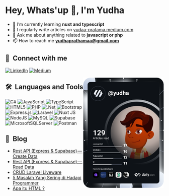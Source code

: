 # Hey, Whats'up 👋, I'm Yudha

- 🌱 I’m currently learning **nuxt and typescript**
- 📝 I regularly write articles on [yudaa-pratama.medium.com](yudaa-pratama.medium.com)
- 💬 Ask me about anything related to **javascript or php**
- 📫 How to reach me **yudhaprathamaa@gmail.com**

## 🔗 &nbsp;**Connect with me**
[![LinkedIn](https://img.shields.io/badge/LinkedIn-%230077B5.svg?logo=linkedin&logoColor=white)](https://linkedin.com/in/yudaa-pratama) [![Medium](https://img.shields.io/badge/Medium-12100E?logo=medium&logoColor=white)](https://medium.com/@yudaa-pratama) 

<a href="https://app.daily.dev/yudha"><img src="https://github.com/yudaapratama/yudaapratama/blob/master/devcard.svg" width="256" align="right" alt="Yudha's Dev Card"/></a>

## 🛠️ &nbsp;**Languages and Tools**
![C#](https://img.shields.io/badge/c%23-%23239120.svg?style=flat&logo=csharp&logoColor=white) ![JavaScript](https://img.shields.io/badge/javascript-%23323330.svg?style=flat&logo=javascript&logoColor=%23F7DF1E) ![TypeScript](https://img.shields.io/badge/typescript-%23007ACC.svg?style=flat&logo=typescript&logoColor=white) ![HTML5](https://img.shields.io/badge/html5-%23E34F26.svg?style=flat&logo=html5&logoColor=white) ![PHP](https://img.shields.io/badge/php-%23777BB4.svg?style=flat&logo=php&logoColor=white) ![.Net](https://img.shields.io/badge/.NET-5C2D91?style=flat&logo=.net&logoColor=white) ![Bootstrap](https://img.shields.io/badge/bootstrap-%238511FA.svg?style=flat&logo=bootstrap&logoColor=white) ![Express.js](https://img.shields.io/badge/express.js-%23404d59.svg?style=flat&logo=express&logoColor=%2361DAFB) ![Laravel](https://img.shields.io/badge/laravel-%23FF2D20.svg?style=flat&logo=laravel&logoColor=white) ![Nuxt JS](https://img.shields.io/badge/Nuxt-002E3B?style=flat&logo=nuxt.js&logoColor=#00DC82) ![NodeJS](https://img.shields.io/badge/node.js-6DA55F?style=flat&logo=node.js&logoColor=white) ![MySQL](https://img.shields.io/badge/mysql-%2300000f.svg?style=flat&logo=mysql&logoColor=white) ![Supabase](https://img.shields.io/badge/Supabase-3ECF8E?style=flat&logo=supabase&logoColor=white) ![MicrosoftSQLServer](https://img.shields.io/badge/Microsoft%20SQL%20Server-CC2927?style=flat&logo=microsoft%20sql%20server&logoColor=white) ![Postman](https://img.shields.io/badge/Postman-FF6C37?style=flat&logo=postman&logoColor=white)

## 📕 &nbsp;**Blog**
<!-- BLOG-POST-LIST:START -->
- [Rest API &lpar;Express &amp; Supabase&rpar; — Create Data](https://yudaa-pratama.medium.com/rest-api-express-supabase-create-data-a502729f2d22?source=rss-9065b8a231db------2)
- [Rest API &lpar;Express &amp; Supabase&rpar; — Read Data](https://yudaa-pratama.medium.com/rest-api-express-supabase-04960d859e64?source=rss-9065b8a231db------2)
- [CRUD Laravel Liveware](https://yudaa-pratama.medium.com/crud-laravel-liveware-c2b3ae084870?source=rss-9065b8a231db------2)
- [5 Masalah Yang Sering di Hadapi Programmer](https://yudaa-pratama.medium.com/5-masalah-yang-sering-di-hadapi-programmer-b9cdc811c71f?source=rss-9065b8a231db------2)
- [Apa itu HTML ?](https://yudaa-pratama.medium.com/apa-itu-html-ccb277e8c69d?source=rss-9065b8a231db------2)
<!-- BLOG-POST-LIST:END -->
